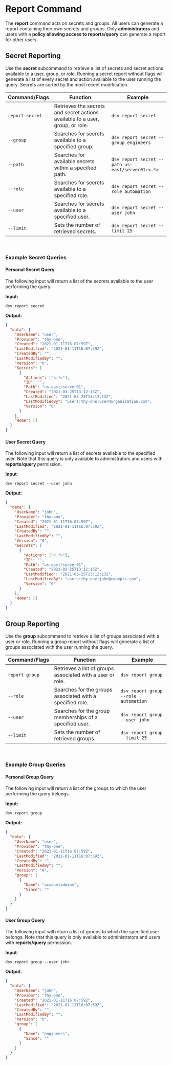 [title]: # (Report)
[tags]: # (DevOps Secrets Vault,report)
[priority]: # (4855)

# Report Command

The **report** command acts on secrets and groups. All users can generate a report containing their own secrets and groups. Only **administrators** and users with a **policy allowing access to reports/query** can generate a report for other users.

## Secret Reporting

Use the **secret** subcommand to retrieve a list of secrets and secret actions available to a user, group, or role. Running a secret report without flags will generate a list of every secret and action available to the user running the query. Secrets are sorted by the most recent modification.

|Command/Flags|Function|Example|
|-|-|-|
|`report secret`| Retrieves the secrets and secret actions available to a user, group, or role.| `dsv report secret`|
|`--group`| Searches for secrets available to a specified group.| `dsv report secret --group engineers`|
|`--path`| Searches for available secrets within a specified path.| `dsv report secret --path us-east/server01:<.*>`|
|`--role`| Searches for secrets available to a specified role.| `dsv report secret --role automation`|
|`--user`| Searches for secrets available to a specified user.| `dsv report secret --user john`|
|`--limit`| Sets the number of retrieved secrets.| `dsv report secret --limit 25`|

<br>

### Example Secret Queries

#### Personal Secret Query


The following input will return a list of the secrets available to the user performing the query.

**Input:**

```
dsv report secret
```

**Output:**

```json
{
  "data": {
    "UserName": "user",
    "Provider": "thy-one",
    "Created": "2021-01-11T16:07:59Z",
    "LastModified": "2021-01-11T16:07:59Z",
    "CreatedBy": "",
    "LastModifiedBy": "",
    "Version": "0",
    "Secrets": [
      {
        "Actions": ["<.*>"],
        "ID": "",
        "Path": "us-east/server01",
        "Created": "2021-03-25T13:12:13Z",
        "LastModified": "2021-03-25T13:12:13Z",
        "LastModifiedBy": "users:thy-one:user@organization.com",
        "Version": "0"
      }
    ],
    "Home": []
  }
}
```

#### User Secret Query

The following input will return a list of secrets available to the specified user. Note that this query is only available to administrators and users with **reports/query** permission.

**Input**:

```
dsv report secret --user john
```

**Output**:

```json
{
  "data": {
    "UserName": "john",
    "Provider": "thy-one",
    "Created": "2021-01-11T16:07:59Z",
    "LastModified": "2021-01-11T16:07:59Z",
    "CreatedBy": "",
    "LastModifiedBy": "",
    "Version": "0",
    "Secrets": [
      {
        "Actions": ["<.*>"],
        "ID": "",
        "Path": "us-east/server01",
        "Created": "2021-03-25T13:12:13Z",
        "LastModified": "2021-03-25T13:12:13Z",
        "LastModifiedBy": "users:thy-one:john@example.com",
        "Version": "0"
      }
    ],
    "Home": []
  }
}
```

## Group Reporting

Use the **group** subcommand to retrieve a list of groups associated with a user or role. Running a group report without flags will generate a list of groups associated with the user running the query. 

|Command/Flags|Function|Example|
|-|-|-|
|`report group`| Retrieves a list of groups associated with a user or role.| `dsv report group`|
|`--role`| Searches for the groups associated with a specified role.| `dsv report group --role automation`|
|`--user`| Searches for the group memberships of a specified user.| `dsv report group --user john`|
|`--limit`| Sets the number of retrieved groups.| `dsv report group --limit 25`|

<br>

### Example Group Queries

#### Personal Group Query

The following input will return a list of the groups to which the user performing the query belongs.

**Input:**

```
dsv report group
```

**Output:**

```json
{
  "data": {
    "UserName": "user",
    "Provider": "thy-one",
    "Created": "2021-01-11T16:07:59Z",
    "LastModified": "2021-01-11T16:07:59Z",
    "CreatedBy": "",
    "LastModifiedBy": "",
    "Version": "0",
    "group": [
      {
        "Name": "accountadmins",
        "Since": ""
      }
    ]
  }
}
```

#### User Group Query

The following input will return a list of groups to which the specified user belongs. Note that this query is only available to administrators and users with **reports/query** permission.

**Input**:

```
dsv report group --user john
```

**Output**:

```json
{
  "data": {
    "UserName": "john",
    "Provider": "thy-one",
    "Created": "2021-01-11T16:07:59Z",
    "LastModified": "2021-01-11T16:07:59Z",
    "CreatedBy": "",
    "LastModifiedBy": "",
    "Version": "0",
    "group": [
      {
        "Name": "engineers",
        "Since": ""
      }
    ]
  }
}
```